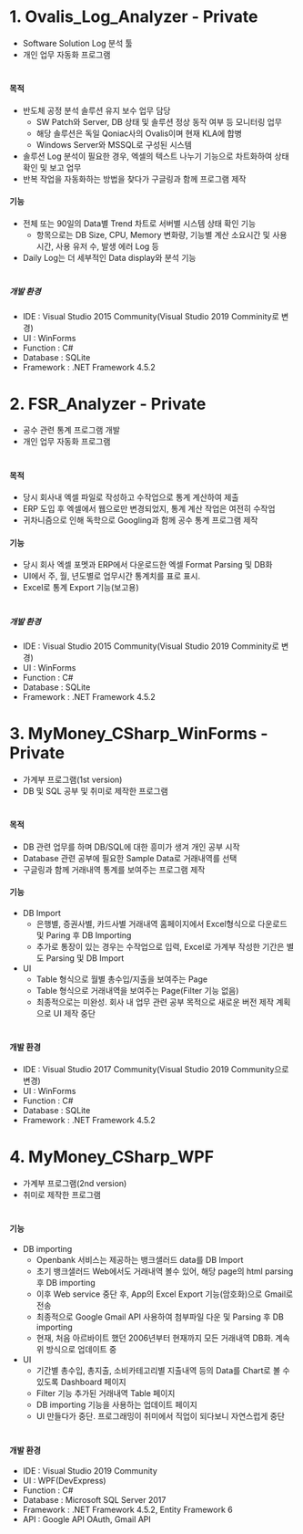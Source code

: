 #

# 1. Ovalis_Log_Analyzer - Private

- Software Solution Log 분석 툴
- 개인 업무 자동화 프로그램

#

#### 목적

- 반도체 공정 분석 솔루션 유지 보수 업무 담당
  - SW Patch와 Server, DB 상태 및 솔루션 정상 동작 여부 등 모니터링 업무
  - 해당 솔루션은 독일 Qoniac사의 Ovalis이며 현재 KLA에 합병
  - Windows Server와 MSSQL로 구성된 시스템
- 솔루션 Log 분석이 필요한 경우, 엑셀의 텍스트 나누기 기능으로 차트화하여 상태 확인 및 보고 업무
- 반복 작업을 자동화하는 방법을 찾다가 구글링과 함께 프로그램 제작

#### 기능

- 전체 또는 90일의 Data별 Trend 차트로 서버별 시스템 상태 확인 기능
  - 항목으로는 DB Size, CPU, Memory 변화량, 기능별 계산 소요시간 및 사용 시간, 사용 유저 수, 발생 에러 Log 등
- Daily Log는 더 세부적인 Data display와 분석 기능

#

##### 개발 환경

- IDE : Visual Studio 2015 Community(Visual Studio 2019 Comminity로 변경)
- UI : WinForms
- Function : C#
- Database : SQLite
- Framework : .NET Framework 4.5.2

#

# 2. FSR_Analyzer - Private

- 공수 관련 통계 프로그램 개발
- 개인 업무 자동화 프로그램

#

#### 목적

- 당시 회사내 엑셀 파일로 작성하고 수작업으로 통계 계산하여 제출
- ERP 도입 후 엑셀에서 웹으로만 변경되었지, 통계 계산 작업은 여전히 수작업
- 귀차니즘으로 인해 독학으로 Googling과 함께 공수 통계 프로그램 제작

#### 기능

- 당시 회사 엑셀 포멧과 ERP에서 다운로드한 엑셀 Format Parsing 및 DB화
- UI에서 주, 월, 년도별로 업무시간 통계치를 표로 표시.
- Excel로 통계 Export 기능(보고용)

#

##### 개발 환경

- IDE : Visual Studio 2015 Community(Visual Studio 2019 Comminity로 변경)
- UI : WinForms
- Function : C#
- Database : SQLite
- Framework : .NET Framework 4.5.2

#

# 3. MyMoney_CSharp_WinForms - Private

- 가계부 프로그램(1st version)
- DB 및 SQL 공부 및 취미로 제작한 프로그램

#

#### 목적

- DB 관련 업무를 하며 DB/SQL에 대한 흥미가 생겨 개인 공부 시작
- Database 관련 공부에 필요한 Sample Data로 거래내역를 선택
- 구글링과 함께 거래내역 통계를 보여주는 프로그램 제작

#### 기능

- DB Import
  - 은행별, 증권사별, 카드사별 거래내역 홈페이지에서 Excel형식으로 다운로드 및 Paring 후 DB Importing
  - 추가로 통장이 있는 경우는 수작업으로 입력, Excel로 가계부 작성한 기간은 별도 Parsing 및 DB Import
- UI
  - Table 형식으로 월별 총수입/지출을 보여주는 Page
  - Table 형식으로 거래내역을 보여주는 Page(Filter 기능 없음)
  - 최종적으로는 미완성. 회사 내 업무 관련 공부 목적으로 새로운 버전 제작 계획으로 UI 제작 중단

#

#### 개발 환경

- IDE : Visual Studio 2017 Community(Visual Studio 2019 Community으로 변경)
- UI : WinForms
- Function : C#
- Database : SQLite
- Framework : .NET Framework 4.5.2

#

# 4. MyMoney_CSharp_WPF

- 가계부 프로그램(2nd version)
- 취미로 제작한 프로그램

#

#### 기능

- DB importing
  - Openbank 서비스는 제공하는 뱅크샐러드 data를 DB Import
  - 초기 뱅크샐러드 Web에서도 거래내역 볼수 있어, 해당 page의 html parsing 후 DB importing
  - 이후 Web service 중단 후, App의 Excel Export 기능(암호화)으로 Gmail로 전송
  - 최종적으로 Google Gmail API 사용하여 첨부파일 다운 및 Parsing 후 DB importing
  - 현재, 처음 아르바이트 했던 2006년부터 현재까지 모든 거래내역 DB화. 계속 위 방식으로 업데이트 중
- UI
  - 기간별 총수입, 총지출, 소비카테고리별 지출내역 등의 Data를 Chart로 볼 수 있도록 Dashboard 페이지
  - Filter 기능 추가된 거래내역 Table 페이지
  - DB importing 기능을 사용하는 업데이트 페이지
  - UI 만들다가 중단. 프로그래밍이 취미에서 직업이 되다보니 자연스럽게 중단

#

#### 개발 환경

- IDE : Visual Studio 2019 Community
- UI : WPF(DevExpress)
- Function : C#
- Database : Microsoft SQL Server 2017
- Framework : .NET Framework 4.5.2, Entity Framework 6
- API : Google API OAuth, Gmail API

#
